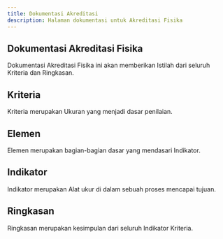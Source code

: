 ```yaml
---
title: Dokumentasi Akreditasi
description: Halaman dokumentasi untuk Akreditasi Fisika
--- 
```


## Dokumentasi Akreditasi Fisika
Dokumentasi Akreditasi Fisika ini akan memberikan Istilah dari seluruh Kriteria dan Ringkasan.

## Kriteria 
Kriteria merupakan Ukuran yang menjadi dasar penilaian.

## Elemen
Elemen merupakan bagian-bagian dasar yang mendasari Indikator.

## Indikator
Indikator merupakan Alat ukur di dalam sebuah proses mencapai tujuan.

## Ringkasan
Ringkasan merupakan kesimpulan dari seluruh Indikator Kriteria.
